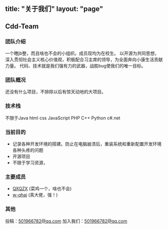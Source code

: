 title: "关于我们"
layout: "page"
---
## Cdd-Team

### 团队介绍
一个瞎jb整，而且啥也不会的小组织。成员现均为在校生。
以开源为共同思想，深入贯彻社会主义核心价值观，积极配合习主席的领导，为全面奔向小康生活贡献力量。
代码、技术就是我们强有力的武器，战胜bug使我们的唯一目标。

### 团队概况
还没有什么项目，不排除以后有惊天动地的大项目。
### 技术栈

不限于Java html css JavaScript PHP C++  Python  c#.net

### 当前目的
* 记录各种开发环境的搭建。防止在电脑崩溃后，重装系统和重新配置开发环境各种头疼的问题
* 开源项目
* 不限于学习资源，

### 主要成员
- [QXQZX](https://zxnest.club) (菜鸡一个，啥也不会)
- [w-qhai](https://w-qhai.xyz/)  (真大佬，强！)

### 其他
投稿：501966782@qq.com
加入我们：501966782@qq.com